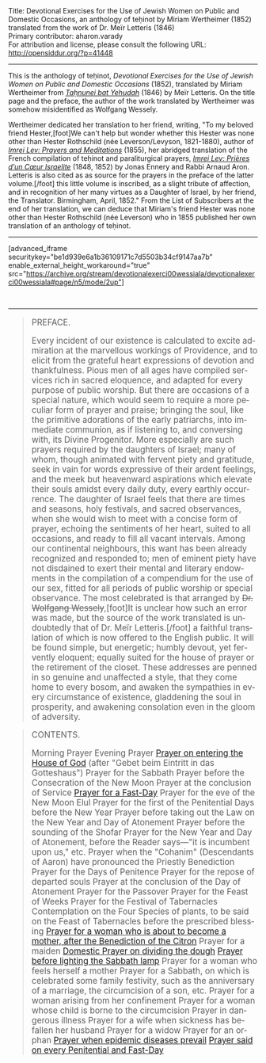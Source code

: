 <html>
<head></head>
<body>
Title: Devotional Exercises for the Use of Jewish Women on Public and Domestic Occasions, an anthology of teḥinot by Miriam Wertheimer (1852) translated from the work of Dr. Meïr Letteris (1846)<br />
Primary contributor: aharon.varady<br />
For attribution and license, please consult the following URL: <a href="http://opensiddur.org/?p=41448">http://opensiddur.org/?p=41448</a>
<p />
<hr />

This is the anthology of teḥinot, <em>Devotional Exercises for the Use of Jewish Women on Public and Domestic Occasions</em> (1852), translated by Miriam Wertheimer from <em><a href="/?p=41412">Taḥnunei bat Yehudah</a></em> (1846) by Meïr Letteris. On the title page and the preface, the author of the work translated by Wertheimer was somehow misidentified as Wolfgang Wessely. 

Wertheimer dedicated her translation to her friend, writing, "To my beloved friend Hester,[foot]We can't help but wonder whether this Hester was none other than Hester Rothschild (née Leverson/Levyson, 1821-1880), author of <em><a href="/?p=31179">Imrei Lev: Prayers and Meditations</a></em> (1855), her abridged translation of the French compilation of teḥinot and paraliturgical prayers, <em><a href="/?p=12950">Imrei Lev: Prières d’un Cœur Israelite</a></em> (1848, 1852) by Jonas Ennery and Rabbi Arnaud Aron. Letteris is also cited as as source for the prayers in the preface of the latter volume.[/foot] this little volume is inscribed, as a slight tribute of affection, and in recognition of her many virtues as a Daughter of Israel, by her friend, the Translator. Birmingham, April, 1852." From the List of Subscribers at the end of her translation, we can deduce that Miriam's friend Hester was none other than Hester Rothschild (née Leverson) who in 1855 published her own translation of an anthology of teḥinot.

<hr />

[advanced_iframe securitykey="be1d939e6a1b36109171c7d5503b34cf9147aa7b" enable_external_height_workaround="true" src="https://archive.org/stream/devotionalexerci00wessiala/devotionalexerci00wessiala#page/n5/mode/2up"]

&nbsp;

<hr />

<div class="english" lang="en" style="font-size: 1.2em;">
<blockquote>PREFACE.

Every incident of our existence is calculated to excite admiration at the marvellous workings of Providence, and to elicit from the grateful heart expressions of devotion and thankfulness. Pious men of all ages have compiled services rich in sacred eloquence, and adapted for every purpose of public worship. But there are occasions of a special nature, which would seem to require a more peculiar form of prayer and praise; bringing the soul, like the primitive adorations of the early patriarchs, into immediate communion, as if listening to, and conversing with, its Divine Progenitor. More especially are such prayers required by the daughters of Israel; many of whom, though animated with fervent piety and gratitude, seek in vain for words expressive of their ardent feelings, and the meek but heavenward aspirations which elevate their souls amidst every daily duty, every earthly occurrence. The daughter of Israel feels that there are times and seasons, holy festivals, and sacred observances, when she would wish to meet with a concise form of prayer, echoing the sentiments of her heart, suited to all occasions, and ready to fill all vacant intervals. Among our continental neighbours, this want has been already recognized and responded to; men of eminent piety have not disdained to exert their mental and literary endowments in the compilation of a compendium for the use of our sex, fitted for all periods of public worship or special observance. The most celebrated is that arranged by <strike>Dr. Wolfgang Wessely</strike>,[foot]It is unclear how such an error was made, but the source of the work translated is undoubtedly that of Dr. Meïr Letteris.[/foot] a faithful translation of which is now offered to the English public. It will be found simple, but energetic; humbly devout, yet fervently eloquent; equally suited for the house of prayer or the retirement of the closet. These addresses are penned in so genuine and unaffected a style, that they come home to every bosom, and awaken the sympathies in every circumstance of existence, gladdening the soul in prosperity, and awakening consolation even in the gloom of adversity.</blockquote>



<blockquote>CONTENTS.

Morning Prayer
Evening Prayer
<a href="/?p=41768">Prayer on entering the House of God</a> (after "Gebet beim Eintritt in das Gotteshaus")
Prayer for the Sabbath 
Prayer before the Consecration of the New Moon
Prayer at the conclusion of Service
<a href="/?p=41479">Prayer for a Fast-Day</a>
Prayer for the eve of the New Moon Elul
Prayer for the first of the Penitential Days before the New Year
Prayer before taking out the Law on the New Year and Day of Atonement
Prayer before the sounding of the Shofar
Prayer for the New Year and Day of Atonement, before the Reader says—"it is incumbent upon us," etc. 
Prayer when the "Cohanim" (Descendants of Aaron) have pronounced the Priestly Benediction
Prayer for the Days of Penitence
Prayer for the repose of departed souls 
Prayer at the conclusion of the Day of Atonement
Prayer for the Passover 
Prayer for the Feast of Weeks
Prayer for the Festival of Tabernacles 
Contemplation on the Four Species of plants, to be said on the Feast of Tabernacles before the prescribed blessing
<a href="/?p=41508">Prayer for a woman who is about to become a mother, after the Benediction of the Citron</a>
Prayer for a maiden
<a href="/?p=41513">Domestic Prayer on dividing the dough</a>
<a href="/?p=41518">Prayer before lighting the Sabbath lamp</a>
Prayer for a woman who feels herself a mother
Prayer for a Sabbath, on which is celebrated some family festivity, such as the anniversary of a marriage, the circumcision of a son, etc.
Prayer for a woman arising from her confinement
Prayer for a woman whose child is borne to the circumcision 
Prayer in dangerous illness 
Prayer for a wife when sickness has befallen her husband 
Prayer for a widow
Prayer for an orphan
<a href="/?p=41459">Prayer when epidemic diseases prevail</a>
<a href="/?p=41452">Prayer said on every Penitential and Fast-Day</a></blockquote>


</div>

&nbsp;

</body>
</html>